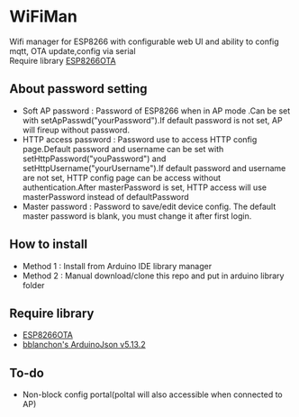 # WiFiMan
Wifi manager for ESP8266 with configurable web UI and ability to config mqtt, OTA update,config via serial   
Require library <a href="https://github.com/ChipTechno/ESP8266OTA">ESP8266OTA</a>

## About password setting
- Soft AP password : Password of ESP8266 when in AP mode .Can be set with setApPasswd("yourPassword").If default password is not set, AP will fireup without password.
- HTTP access password : Password use to access HTTP config page.Default password and username can be set with setHttpPassword("youPassword") and setHttpUsername("yourUsername").If default password and username are not set, HTTP config page can be access without authentication.After masterPassword is set, HTTP access will use masterPassword instead of defaultPassword
- Master password : Password to save/edit device config. The default master password is blank, you must change it after first login.

## How to install 
- Method 1 : Install from Arduino IDE library manager 
- Method 2 : Manual download/clone this repo and put in arduino library folder

## Require library
- <a href="https://github.com/ChipTechno/ESP8266OTA">ESP8266OTA</a>
- <a href="https://github.com/bblanchon/ArduinoJson">bblanchon's ArduinoJson v5.13.2</a>

## To-do
- Non-block config portal(poltal will also accessible when connected to AP)
